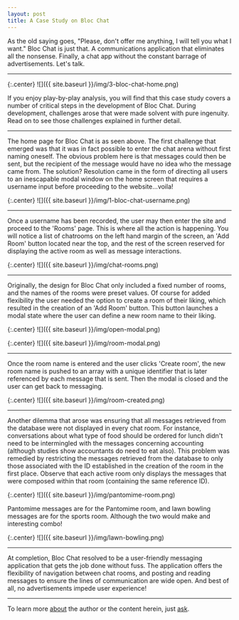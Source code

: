```yaml
---
layout: post
title: A Case Study on Bloc Chat
---
```

As the old saying goes, "Please, don't offer me anything, I will tell you what I want."  Bloc Chat is just that.  A communications application that eliminates all the nonsense.  Finally, a chat app without the constant barrage of advertisements. Let's talk.

---
{:.center} 
![]({{ site.baseurl }}/img/3-bloc-chat-home.png)


If you enjoy play-by-play analysis, you will find that this case study covers a number of critical steps in the development of Bloc Chat. During development, challenges arose that were made solvent with pure ingenuity.  Read on to see those challenges explained in further detail.

---

The home page for Bloc Chat is as seen above.  The first challenge that emerged was that it was in fact possible to enter the chat arena without first naming oneself.  The obvious problem here is that messages could then be sent, but the recipient of the message would have no idea who the message came from.  The solution?  Resolution came in the form of directing all users to an inescapable modal window on the home screen that requires a username input before proceeding to the website...voila!

{:.center} 
![]({{ site.baseurl }}/img/1-bloc-chat-username.png)


---

Once a username has been recorded, the user may then enter the site and proceed to the 'Rooms' page.  This is where all the action is happening.  You will notice a list of chatrooms on the left hand margin of the screen, an 'Add Room' button located near the top, and the rest of the screen reserved for displaying the active room as well as message interactions.

{:.center} 
![]({{ site.baseurl }}/img/chat-rooms.png)

---

Originally, the design for Bloc Chat only included a fixed number of rooms, and the names of the rooms were preset values.  Of course for added flexibility the user needed the option to create a room of their liking, which resulted in the creation of an 'Add Room' button.  This button launches a modal state where the user can define a new room name to their liking.

{:.center} 
![]({{ site.baseurl }}/img/open-modal.png)

{:.center} 
![]({{ site.baseurl }}/img/room-modal.png)

---

Once the room name is entered and the user clicks 'Create room', the new room name is pushed to an array with a unique identifier that is later referenced by each message that is sent.  Then the modal is closed and the user can get back to messaging.

{:.center} 
![]({{ site.baseurl }}/img/room-created.png)

---

Another dilemma that arose was ensuring that all messages retrieved from the database were not displayed in every chat room.  For instance, conversations about what type of food should be ordered for lunch didn't need to be intermingled with the messages concerning accounting (although studies show accountants do need to eat also).  This problem was remedied by restricting the messages retrieved from the database to only those associated with the ID established in the creation of the room in the first place.  Observe that each active room only displays the messages that were composed within that room (containing the same reference ID).


{:.center} 
![]({{ site.baseurl }}/img/pantomime-room.png)

Pantomime messages are for the Pantomime room, and lawn bowling messages are for the sports room.  Although the two would make and interesting combo!


{:.center} 
![]({{ site.baseurl }}/img/lawn-bowling.png)

---

At completion, Bloc Chat resolved to be a user-friendly messaging application that gets the job done without fuss.  The application offers the flexibility of navigation between chat rooms, and posting and reading messages to ensure the lines of communication are wide open.  And best of all, no advertisements impede user experience!

---

To learn more [about](/about) the author or the content herein, just [ask](/contact/).